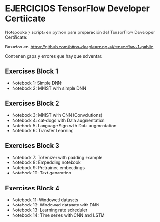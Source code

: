 # EJERCICIOS TensorFlow Developer Certiicate

Notebooks y scripts en python para preparación del TensorFlow Developer Certificate:

Basados en:
https://github.com/https-deeplearning-ai/tensorflow-1-public

Contienen gaps y errores que hay que solventar.
 

## Exercises Block 1

* Notebook 1: Simple DNN:
* Notebook 2: MNIST with simple DNN


## Exercises Block 2

* Notebook 3: MNIST with CNN (Convolutions)
* Notebook 4: cat-dogs with Data augmentation
* Notebook 5: Language Sign with Data augmentation
* Notebook 6: Transfer Learning


## Exercises Block 3

* Notebook 7: Tokenizer with padding example
* Notebook 8: Empedding notebook
* Notebook 9: Pretrained embeddings
* Notebook 10: Text generation


## Exercises Block 4

* Notebook 11: Windowed datasets
* Notebook 12: Windowed datasets with DNN
* Notebook 13: Learning rate scheduler
* Notebook 14: Time series with CNN and LSTM
